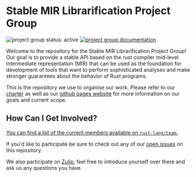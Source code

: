 # Stable MIR Librarification Project Group

<!--
 Status badge advertising the project as being actively worked on. When the
 project has finished be sure to replace the active badge with a badge
 like: https://img.shields.io/badge/status-archived-grey.svg
-->
![project group status: active](https://img.shields.io/badge/status-active-brightgreen.svg)
[![project group documentation](https://img.shields.io/badge/MDBook-View%20Documentation-blue)][gh-pages]


<!--
 Provide a short introduction about your project group. Make sure to include any
 relevant links to information about your group.
-->

Welcome to the repository for the Stable MIR Librarification Project Group! Our goal is to provide a stable
API based on the rust compiler mid-level intermediate representation (MIR) that can be used as the foundation
for development of tools that want to perform sophisticated analyses and make stronger guarantees about the
behavior of Rust programs.


This is the repository we use to organise our work. Please refer to our [charter] as well
as our [github pages website][gh-pages] for more information on our goals and
current scope.

[charter]: ./CHARTER.md
[gh-pages]: https://rust-lang.github.io/project-stable-mir


## How Can I Get Involved?


[You can find a list of the current members available
on `rust-lang/team`.][team-toml]

If you'd like to participate be sure to check out any of our [open issues] on this
repository.

We also participate on [Zulip][chat-link], feel free to introduce
yourself over there and ask us any questions you have.


[open issues]: /issues
[chat-link]: https://rust-lang.zulipchat.com/#narrow/stream/320896-project-stable-mir
[team-toml]: https://github.com/rust-lang/team/blob/master/teams/project-stable-mir.toml

